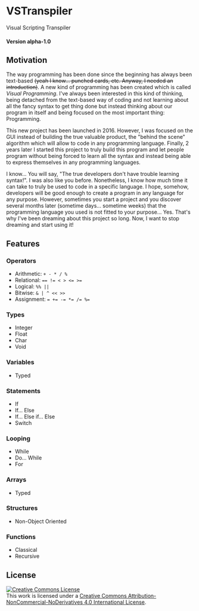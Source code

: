 # VSTranspiler
Visual Scripting Transpiler

#### Version alpha-1.0

## Motivation
The way programming has been done since the beginning has always been text-based
<s>(yeah I know... punched cards, etc. Anyway, I needed an introduction)</s>.
A new kind of programming has been created which is called _Visual Programming_.
I've always been interested in this kind of thinking, being detached from the text-based
way of coding and not learning about all the fancy syntax to get thing done but instead
thinking about our program in itself and being focused on the most important thing: Programming.

This new project has been launched in 2016. However, I was focused on the GUI instead of building
the true valuable product, the "behind the scene" algorithm which will allow to code in any
programming language. Finally, 2 years later I started this project to truly build this program
and let people program without being forced to learn all the syntax and instead being able to express
themselves in any programming languages.

I know... You will say, "The true developers don't have trouble learning syntax!". I was also like
you before. Nonetheless, I know how much time it can take to truly be used to code in a specific
language. I hope, somehow, developers will be good enough to create a program in any language
for any purpose. However, sometimes you start a project and you discover several months later (sometime 
days... sometime weeks) that the programming language you used is not fitted to your
purpose... Yes. That's why I've been dreaming about this project so long. Now, I want to stop dreaming
and start using it!

## Features

### Operators
- Arithmetic: `+ - * / %`
- Relational: `== != < > <= >=`
- Logical: `%% ||`
- Bitwise: `& | ^ << >>`
- Assignment: `= += -= *= /= %=`

### Types
- Integer
- Float
- Char
- Void

### Variables
- Typed

### Statements
- If
- If... Else
- If... Else if... Else
- Switch

### Looping
- While
- Do... While
- For

### Arrays
- Typed

### Structures
- Non-Object Oriented

### Functions
- Classical
- Recursive

## License
<a rel="license" href="http://creativecommons.org/licenses/by-nc-nd/4.0/"><img alt="Creative Commons License" style="border-width:0" src="https://i.creativecommons.org/l/by-nc-nd/4.0/88x31.png" /></a><br />This work is licensed under a <a rel="license" href="http://creativecommons.org/licenses/by-nc-nd/4.0/">Creative Commons Attribution-NonCommercial-NoDerivatives 4.0 International License</a>.

